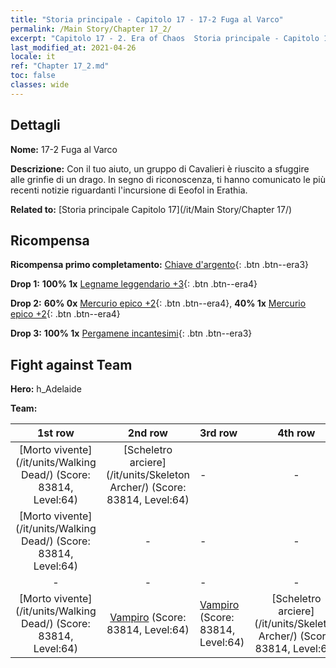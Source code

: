 ```yaml
---
title: "Storia principale - Capitolo 17 - 17-2 Fuga al Varco"
permalink: /Main Story/Chapter 17_2/
excerpt: "Capitolo 17 - 2. Era of Chaos  Storia principale - Capitolo 17_2. 17-2 Fuga al Varco"
last_modified_at: 2021-04-26
locale: it
ref: "Chapter 17_2.md"
toc: false
classes: wide
---
```


## Dettagli

 **Nome:** 17-2 Fuga al Varco

 **Descrizione:** Con il tuo aiuto, un gruppo di Cavalieri è riuscito a sfuggire alle grinfie di un drago. In segno di riconoscenza, ti hanno comunicato le più recenti notizie riguardanti l'incursione di Eeofol in Erathia.

 **Related to:** [Storia principale Capitolo 17](/it/Main Story/Chapter 17/)

## Ricompensa

 **Ricompensa primo completamento:** [Chiave d'argento](/ItemsIT/con_693/){: .btn .btn--era3}

 **Drop 1:** **100% 1x** [Legname leggendario +3](/ItemsIT/mat_55/){: .btn .btn--era4}

 **Drop 2:** **60% 0x** [Mercurio epico +2](/ItemsIT/mat_49/){: .btn .btn--era4}, **40% 1x** [Mercurio epico +2](/ItemsIT/mat_49/){: .btn .btn--era4}

 **Drop 3:** **100% 1x** [Pergamene incantesimi](/ItemsIT/con_694/){: .btn .btn--era3}


## Fight against Team
 **Hero:** h_Adelaide

 **Team:**


  | 1st row | 2nd row | 3rd row | 4th row |
  |:----:|:----:|:----|:----:|
  | [Morto vivente](/it/units/Walking Dead/) (Score: 83814, Level:64)  | [Scheletro arciere](/it/units/Skeleton Archer/) (Score: 83814, Level:64)  | - | - |
  | [Morto vivente](/it/units/Walking Dead/) (Score: 83814, Level:64)  | - | - | - |
  | - | - | - | - |
  | [Morto vivente](/it/units/Walking Dead/) (Score: 83814, Level:64)  | [Vampiro](/it/units/Vampire/) (Score: 83814, Level:64)  | [Vampiro](/it/units/Vampire/) (Score: 83814, Level:64)  | [Scheletro arciere](/it/units/Skeleton Archer/) (Score: 83814, Level:64)  |


